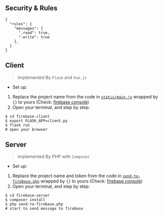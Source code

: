 ## Security & Rules

```
{
  "rules": {
    "messages": {
      ".read": true,
      ".write": true
    },
  }
}
```

## Client

> Implemented By `Flask` and `Vue.js`

- Set up:

1. Replace the project name from the code in [`static/main.js`](https://github.com/CaraWang/firebase-practice/blob/master/firebase-client/static/main.js) wrapped by `{}` to yours (Check: [firebase console](https://console.firebase.google.com))
2. Open your terminal, and step by step:

```
$ cd firebase-client
$ export FLASK_APP=client.py
$ flask run
# open your browser
```

## Server

> Implemented By PHP with `Composer`

- Set up:

1. Replace the project name and token from the code in [`send-to-firebase.php`](https://github.com/CaraWang/firebase-practice/blob/master/firebase-server/send-to-firebase.php) wrapped by `{}` to yours (Check: [firebase console](https://console.firebase.google.com))
2. Open your terminal, and step by step:

```
$ cd firebase-server
$ composer install
$ php send-to-firebase.php
# start to send message to firebase
```
